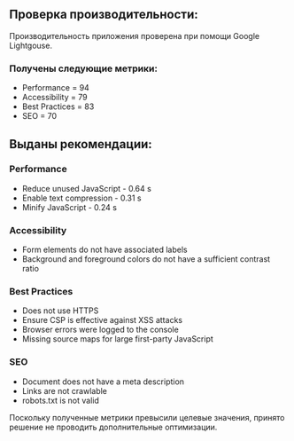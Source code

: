 ## Проверка производительности:
Производительность приложения проверена при помощи Google Lightgouse.
### Получены следующие метрики:
- Performance = 94
- Accessibility = 79
- Best Practices = 83
- SEO = 70
## Выданы рекомендации:
### Performance
- Reduce unused JavaScript - 0.64 s
- Enable text compression - 0.31 s
- Minify JavaScript - 0.24 s
### Accessibility
- Form elements do not have associated labels
- Background and foreground colors do not have a sufficient contrast ratio
### Best Practices
- Does not use HTTPS
- Ensure CSP is effective against XSS attacks
- Browser errors were logged to the console
- Missing source maps for large first-party JavaScript
### SEO
- Document does not have a meta description
- Links are not crawlable
- robots.txt is not valid

Поскольку полученные метрики превысили целевые значения, принято решение не проводить дополнительные оптимизации.
 
